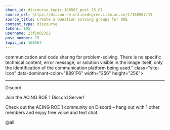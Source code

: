 ```yaml
---
chunk_id: discourse_topic_168567_post_15_01
source_url: https://discourse.onlinedegree.iitm.ac.in/t/168567/15
source_title: Create a Question solving groups for ROE
content_type: discourse
tokens: 105
username: 23f1002382
post_number: 15
topic_id: 168567
---
```


 communication and code sharing for problem-solving. There is no specific technical content, error message, or solution visible in the image itself, only the identification of the communication platform being used." class="site-icon" data-dominant-color="8891F6" width="256" height="256">

---

Discord

Join the ACING ROE 1 Discord Server!

Check out the ACING ROE 1 community on Discord – hang out with 1 other members and enjoy free voice and text chat.

@all
